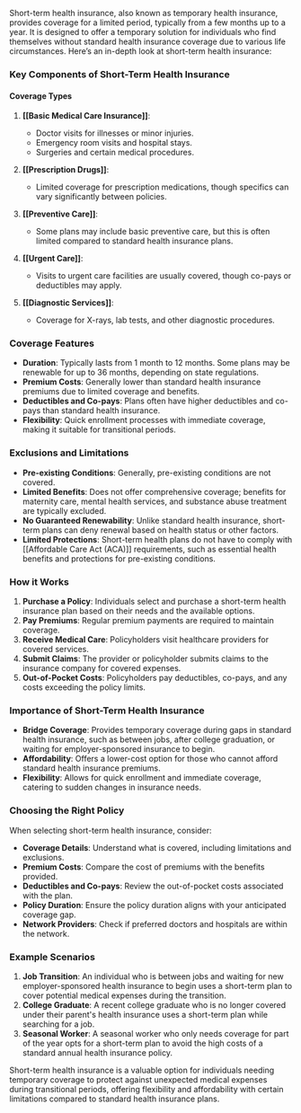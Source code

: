 Short-term health insurance, also known as temporary health insurance, provides coverage for a limited period, typically from a few months up to a year. It is designed to offer a temporary solution for individuals who find themselves without standard health insurance coverage due to various life circumstances. Here’s an in-depth look at short-term health insurance:

### Key Components of Short-Term Health Insurance

#### Coverage Types
1. **[[Basic Medical Care Insurance]]**:
   - Doctor visits for illnesses or minor injuries.
   - Emergency room visits and hospital stays.
   - Surgeries and certain medical procedures.

2. **[[Prescription Drugs]]**:
   - Limited coverage for prescription medications, though specifics can vary significantly between policies.

3. **[[Preventive Care]]**:
   - Some plans may include basic preventive care, but this is often limited compared to standard health insurance plans.

4. **[[Urgent Care]]**:
   - Visits to urgent care facilities are usually covered, though co-pays or deductibles may apply.

5. **[[Diagnostic Services]]**:
   - Coverage for X-rays, lab tests, and other diagnostic procedures.

### Coverage Features
- **Duration**: Typically lasts from 1 month to 12 months. Some plans may be renewable for up to 36 months, depending on state regulations.
- **Premium Costs**: Generally lower than standard health insurance premiums due to limited coverage and benefits.
- **Deductibles and Co-pays**: Plans often have higher deductibles and co-pays than standard health insurance.
- **Flexibility**: Quick enrollment processes with immediate coverage, making it suitable for transitional periods.

### Exclusions and Limitations
- **Pre-existing Conditions**: Generally, pre-existing conditions are not covered.
- **Limited Benefits**: Does not offer comprehensive coverage; benefits for maternity care, mental health services, and substance abuse treatment are typically excluded.
- **No Guaranteed Renewability**: Unlike standard health insurance, short-term plans can deny renewal based on health status or other factors.
- **Limited Protections**: Short-term health plans do not have to comply with [[Affordable Care Act (ACA)]] requirements, such as essential health benefits and protections for pre-existing conditions.

### How it Works
1. **Purchase a Policy**: Individuals select and purchase a short-term health insurance plan based on their needs and the available options.
2. **Pay Premiums**: Regular premium payments are required to maintain coverage.
3. **Receive Medical Care**: Policyholders visit healthcare providers for covered services.
4. **Submit Claims**: The provider or policyholder submits claims to the insurance company for covered expenses.
5. **Out-of-Pocket Costs**: Policyholders pay deductibles, co-pays, and any costs exceeding the policy limits.

### Importance of Short-Term Health Insurance
- **Bridge Coverage**: Provides temporary coverage during gaps in standard health insurance, such as between jobs, after college graduation, or waiting for employer-sponsored insurance to begin.
- **Affordability**: Offers a lower-cost option for those who cannot afford standard health insurance premiums.
- **Flexibility**: Allows for quick enrollment and immediate coverage, catering to sudden changes in insurance needs.

### Choosing the Right Policy
When selecting short-term health insurance, consider:
- **Coverage Details**: Understand what is covered, including limitations and exclusions.
- **Premium Costs**: Compare the cost of premiums with the benefits provided.
- **Deductibles and Co-pays**: Review the out-of-pocket costs associated with the plan.
- **Policy Duration**: Ensure the policy duration aligns with your anticipated coverage gap.
- **Network Providers**: Check if preferred doctors and hospitals are within the network.

### Example Scenarios
1. **Job Transition**: An individual who is between jobs and waiting for new employer-sponsored health insurance to begin uses a short-term plan to cover potential medical expenses during the transition.
2. **College Graduate**: A recent college graduate who is no longer covered under their parent's health insurance uses a short-term plan while searching for a job.
3. **Seasonal Worker**: A seasonal worker who only needs coverage for part of the year opts for a short-term plan to avoid the high costs of a standard annual health insurance policy.

Short-term health insurance is a valuable option for individuals needing temporary coverage to protect against unexpected medical expenses during transitional periods, offering flexibility and affordability with certain limitations compared to standard health insurance plans.